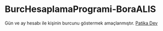 # BurcHesaplamaProgrami-BoraALIS
Gün ve ay hesabı ile kişinin burcunu göstermek amaçlanmıştır.
[Patika Dev](https://app.patika.dev)
